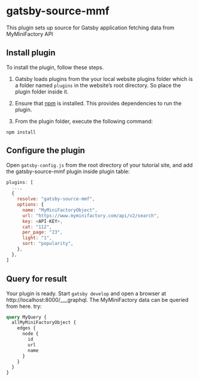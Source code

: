 # gatsby-source-mmf

This plugin sets up source for Gatsby application fetching data from MyMiniFactory API

## Install plugin

To install the plugin, follow these steps.

1. Gatsby loads plugins from the your local website plugins folder which is a folder named `plugins` in the website’s root directory. So place the plugin folder inside it.

2. Ensure that [npm](https://www.npmjs.com/) is installed. This provides dependencies to run the plugin.

3. From the plugin folder, execute the following command:

  ```shell
  npm install
  ```

## Configure the plugin

Open `gatsby-config.js` from the root directory of your tutorial site, and add the gatsby-source-mmf plugin inside plugin table:

```javascript
plugins: [
  ...,
  {
    resolve: "gatsby-source-mmf",
    options: {
      name: "MyMiniFactoryObject",
      url: "https://www.myminifactory.com/api/v2/search",
      key: <API-KEY>,
      cat: "112",
      per_page: "23",
      light: "1",
      sort: "popularity",
    },
  },
]
```
## Query for result

Your plugin is ready. Start `gatsby develop` and open a browser at http://localhost:8000/___graphql. The MyMiniFactory data can be queried from here. try:

```graphql
query MyQuery {
  allMyMiniFactoryObject {
    edges {
      node {
        id
        url
        name
      }
    }
  }
}
```

